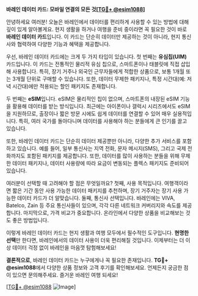 **바레인 데이터 카드: 모바일 연결의 모든 것[[TG💪+ @esim1088](https://t.me/s/esim1088)]**

안녕하세요 여러분! 오늘은 바레인에서 데이터를 편리하게 사용할 수 있는 방법에 대해 깊이 있게 알아볼게요. 현지 생활을 하거나 여행을 준비 중이라면 꼭 필요한 것이 바로 **바레인 데이터 카드**입니다. 이 카드는 단순히 데이터만 제공하는 것이 아니라, 현지 통신사와 협력하여 다양한 기능과 혜택을 제공합니다.

우선, 바레인 데이터 카드에는 크게 두 가지 타입이 있습니다. 첫 번째는 **유심칩(UIM)** 카드입니다. 이 카드는 전통적인 물리적 유심 칩으로, 스마트폰이나 태블릿에 직접 삽입해 사용합니다. 특히, 장기 거주나 외국인 근무자들에게 적합한 상품으로, 보통 1개월 또는 3개월 단위로 구매할 수 있습니다. 또한, 데이터 무제한 패키지나, 특정 시간대(예: 저녁 시간대)에만 적용되는 할인 패키지도 존재합니다.

두 번째는 **eSIM**입니다. eSIM은 물리적인 칩이 없으며, 스마트폰의 내장된 eSIM 기능을 활용해 데이터를 받는 방식입니다. 최근에는 아이폰이나 갤럭시 시리즈에서도 eSIM을 지원하므로, 출장이나 짧은 방문 시에도 쉽게 데이터를 연결할 수 있어 매우 실용적입니다. 특히, 여러 국가를 돌아다니며 데이터를 사용해야 하는 분들에게 큰 인기를 끌고 있습니다.

또한, 바레인 데이터 카드는 단순히 데이터 제공뿐만 아니라, 다양한 추가 서비스를 포함하고 있습니다. 예를 들어, 일부 통신사는 지역 전화, 문자 메시지(SMS), 그리고 국제 전화까지도 포함된 패키지를 제공합니다. 또한, 데이터를 많이 사용하는 분들을 위해 무제한 데이터 패키지나, 데이터 사용량에 따라 요금이 변동되는 플렉스 패키지도 준비되어 있습니다.

여러분이 선택할 때 고려해야 할 점은 무엇일까요? 첫째, 사용 목적입니다. 여행객이라면 짧은 기간 동안 사용 가능한 데이터 패키지를 추천하며, 장기 거주자는 장기 사용 가능한 데이터 카드가 더 알맞습니다. 둘째, 통신사 선택입니다. 바레인에는 VIVA, Batelco, Zain 등 주요 통신사들이 있으며, 각각 다른 네트워크 커버리지와 속도를 제공합니다. 마지막으로, 가격 비교가 중요합니다. 온라인에서 다양한 상품을 비교해보는 것도 좋은 방법입니다.

이렇게 바레인 데이터 카드는 현지 생활과 여행 모두에서 필수적인 도구입니다. **현명한 선택**만 한다면, 바레인에서의 데이터 사용이 더욱 편리해질 것입니다. 이제부터는 더 이상 데이터 걱정 없이 바레인을 마음껏 탐험해보세요!

**결론적으로**, 바레인 데이터 카드는 누구에게나 꼭 필요한 존재입니다. **TG💪+ @esim1088**에서 다양한 상품 정보와 고객 후기를 확인해보세요. 언제든지 궁금한 점이 있으면 문의해주세요. 즐거운 바레인 여행 되세요! 

[[TG💪+ @esim1088](https://t.me/s/esim1088) ![Image](https://i.postimg.cc/Y0z9fWf4/image.png)]
